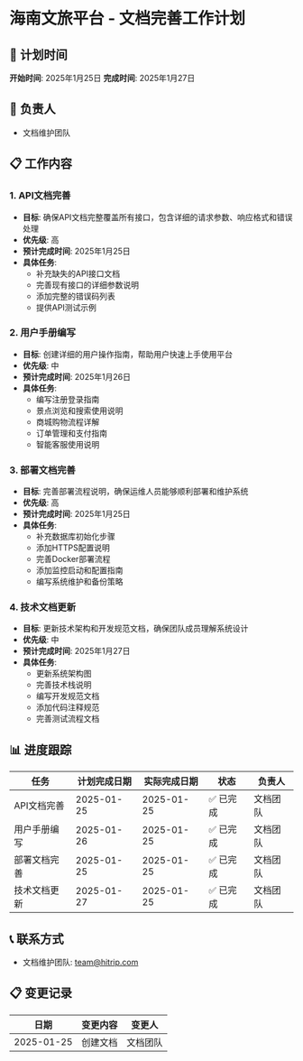 # 海南文旅平台 - 文档完善工作计划

## 📅 计划时间
**开始时间**: 2025年1月25日
**完成时间**: 2025年1月27日

## 👥 负责人
- 文档维护团队

## 📋 工作内容

### 1. API文档完善
- **目标**: 确保API文档完整覆盖所有接口，包含详细的请求参数、响应格式和错误处理
- **优先级**: 高
- **预计完成时间**: 2025年1月25日
- **具体任务**:
  - 补充缺失的API接口文档
  - 完善现有接口的详细参数说明
  - 添加完整的错误码列表
  - 提供API测试示例

### 2. 用户手册编写
- **目标**: 创建详细的用户操作指南，帮助用户快速上手使用平台
- **优先级**: 中
- **预计完成时间**: 2025年1月26日
- **具体任务**:
  - 编写注册登录指南
  - 景点浏览和搜索使用说明
  - 商城购物流程详解
  - 订单管理和支付指南
  - 智能客服使用说明

### 3. 部署文档完善
- **目标**: 完善部署流程说明，确保运维人员能够顺利部署和维护系统
- **优先级**: 高
- **预计完成时间**: 2025年1月25日
- **具体任务**:
  - 补充数据库初始化步骤
  - 添加HTTPS配置说明
  - 完善Docker部署流程
  - 添加监控启动和配置指南
  - 编写系统维护和备份策略

### 4. 技术文档更新
- **目标**: 更新技术架构和开发规范文档，确保团队成员理解系统设计
- **优先级**: 中
- **预计完成时间**: 2025年1月27日
- **具体任务**:
  - 更新系统架构图
  - 完善技术栈说明
  - 编写开发规范文档
  - 添加代码注释规范
  - 完善测试流程文档

## 📊 进度跟踪

| 任务 | 计划完成日期 | 实际完成日期 | 状态 | 负责人 |
|------|-------------|-------------|------|-------|
| API文档完善 | 2025-01-25 | 2025-01-25 | ✅ 已完成 | 文档团队 |
| 用户手册编写 | 2025-01-26 | 2025-01-25 | ✅ 已完成 | 文档团队 |
| 部署文档完善 | 2025-01-25 | 2025-01-25 | ✅ 已完成 | 文档团队 |
| 技术文档更新 | 2025-01-27 | 2025-01-25 | ✅ 已完成 | 文档团队 |

## 📞 联系方式
- 文档维护团队: team@hitrip.com

## 📋 变更记录
| 日期 | 变更内容 | 变更人 |
|------|---------|-------|
| 2025-01-25 | 创建文档 | 文档团队 |